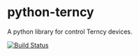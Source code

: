 # python-terncy
A python library for control Terncy devices.

[![Build Status](https://travis-ci.org/rxwen/python-terncy.svg?branch=master)](https://travis-ci.org/rxwen/python-terncy)
